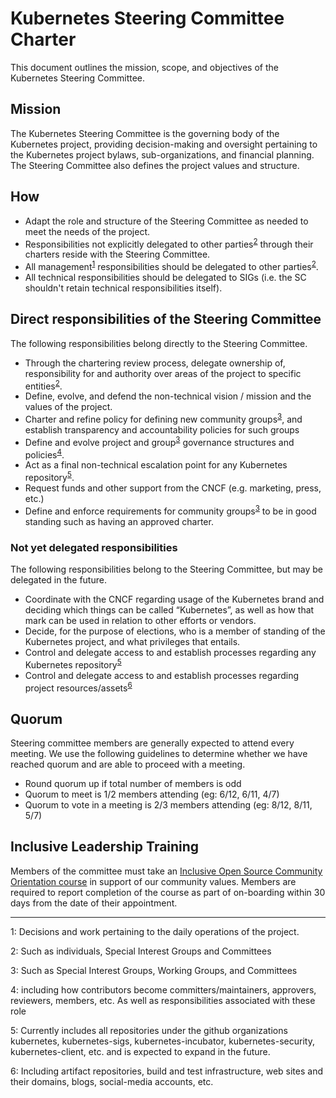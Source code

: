 ﻿# Kubernetes Steering Committee Charter

This document outlines the mission, scope, and objectives of the Kubernetes
Steering Committee.

## Mission

The Kubernetes Steering Committee is the governing body of the Kubernetes
project, providing decision-making and oversight pertaining to the Kubernetes
project bylaws, sub-organizations, and financial planning.  The Steering 
Committee also defines the project values and structure.

## How

* Adapt the role and structure of the Steering Committee as needed to meet the
  needs of the project.
* Responsibilities not explicitly delegated to other
  parties<sup>[2](#footnote2)</sup> through their charters reside with
  the Steering Committee.
* All management<sup>[1](#footnote1)</sup> responsibilities should be delegated to other
  parties<sup>[2](#footnote2)</sup>.
* All technical responsibilities should be delegated to SIGs (i.e. the SC shouldn't
  retain technical responsibilities itself).

## Direct responsibilities of the Steering Committee

The following responsibilities belong directly to the Steering Committee.

* Through the chartering review process, delegate ownership of, responsibility for
  and authority over areas of the project to specific entities<sup>[2](#footnote2)</sup>.
* Define, evolve, and defend the non-technical vision / mission and the values
  of the project.
* Charter and refine policy for defining new community groups<sup>[3](#footnote3)</sup>,
  and establish transparency and accountability policies for such groups
* Define and evolve project and group<sup>[3](#footnote3)</sup> governance
  structures and policies<sup>[4](#footnote4)</sup>.
* Act as a final non-technical escalation point for any Kubernetes repository<sup>[5](#footnote5)</sup>.
* Request funds and other support from the CNCF (e.g. marketing, press, etc.)
* Define and enforce requirements for community groups<sup>[3](#footnote3)</sup>
  to be in good standing such as having an approved charter.

### Not yet delegated responsibilities

The following responsibilities belong to the Steering Committee, but may be delegated in the future.

* Coordinate with the CNCF regarding usage of the Kubernetes brand and deciding
  which things can be called “Kubernetes”, as well as how that mark can be used
  in relation to other efforts or vendors.
* Decide, for the purpose of elections, who is a member of standing of the
  Kubernetes project, and what privileges that entails.
* Control and delegate access to and establish processes regarding
  any Kubernetes repository<sup>[5](#footnote5)</sup> 
* Control and delegate access to and establish processes regarding
  project resources/assets<sup>[6](#footnote6)</sup>  

## Quorum

Steering committee members are generally expected to attend every meeting. We
use the following guidelines to determine whether we have reached quorum and
are able to proceed with a meeting.

* Round quorum up if total number of members is odd
* Quorum to meet is 1/2 members attending (eg: 6/12, 6/11, 4/7)
* Quorum to vote in a meeting is 2/3 members attending (eg: 8/12, 8/11, 5/7)

## Inclusive Leadership Training

Members of the committee must take an
[Inclusive Open Source Community Orientation course](https://training.linuxfoundation.org/training/inclusive-open-source-community-orientation-lfc102/)
in support of our community values.  Members are required to report
completion of the course as part of on-boarding within 30 days from
the date of their appointment.


---

<a name="footnote1">1</a>: Decisions and work pertaining to the daily 
operations of the project.

<a name="footnote2">2</a>: Such as individuals, Special Interest Groups and
Committees

<a name="footnote3">3</a>: Such as Special Interest Groups, Working Groups,
and Committees

<a name="footnote4">4</a>: including how contributors become 
committers/maintainers, approvers, reviewers, members, etc.  As well as 
responsibilities associated with these role

<a name="footnote5">5</a>: Currently includes all repositories under the 
github organizations kubernetes, kubernetes-sigs, kubernetes-incubator, 
kubernetes-security, kubernetes-client, etc. and is expected to expand in the
future.

<a name="footnote6">6</a>: Including artifact repositories, build and test
infrastructure, web sites and their domains, blogs, social-media accounts,
etc.

